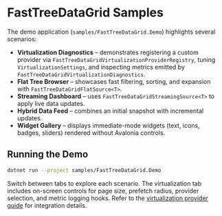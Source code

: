 # FastTreeDataGrid Samples

The demo application (`samples/FastTreeDataGrid.Demo`) highlights several scenarios:

- **Virtualization Diagnostics** – demonstrates registering a custom provider via `FastTreeDataGridVirtualizationProviderRegistry`, tuning `VirtualizationSettings`, and inspecting metrics emitted by `FastTreeDataGridVirtualizationDiagnostics`.
- **Flat Tree Browser** – showcases fast filtering, sorting, and expansion with `FastTreeDataGridFlatSource<T>`.
- **Streaming Dashboard** – uses `FastTreeDataGridStreamingSource<T>` to apply live data updates.
- **Hybrid Data Feed** – combines an initial snapshot with incremental updates.
- **Widget Gallery** – displays immediate-mode widgets (text, icons, badges, sliders) rendered without Avalonia controls.

## Running the Demo

```bash
dotnet run --project samples/FastTreeDataGrid.Demo
```

Switch between tabs to explore each scenario. The virtualization tab includes on-screen controls for page size, prefetch radius, provider selection, and metric logging hooks. Refer to the [virtualization provider guide](../docs/virtualization/providers.md) for integration details.
